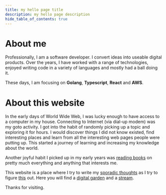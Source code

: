 ```yaml
---
title: my hello page title
description: my hello page description
hide_table_of_contents: true
---
```


# About me

Professionally, I am a software developer. I convert ideas into useable digital products. Over the years, I have worked with a range of technologies, enjoyed writing code in a variety of languages and mostly had a ball doing it.

These days, I am focusing on **Golang**, **Typescript**, **React** and **AWS**.

# About this website

In the early days of World Wide Web, I was lucky enough to have access to a computer in my house. Connecting to Internet (via dial-up modem) was my goto activity. I got into the habit of randomly picking up a topic and exploring it for hours. I would discover things I did not know existed, find interesting places and learn from all the interesting web pages people were putting up. This started a journey of learning and increasing my knowledge about the world.

Another joyful habit I picked up in my early years was [reading books](/bookshelf) on pretty much everything and anything that interests me.

This website is a place where I try to write my [sporadic thoughts](/garden) as I try to figure [this](https://en.wikipedia.org/wiki/World) out. Here you will find a [digital garden](/garden) and a [stream](/stream).

Thanks for visiting.
